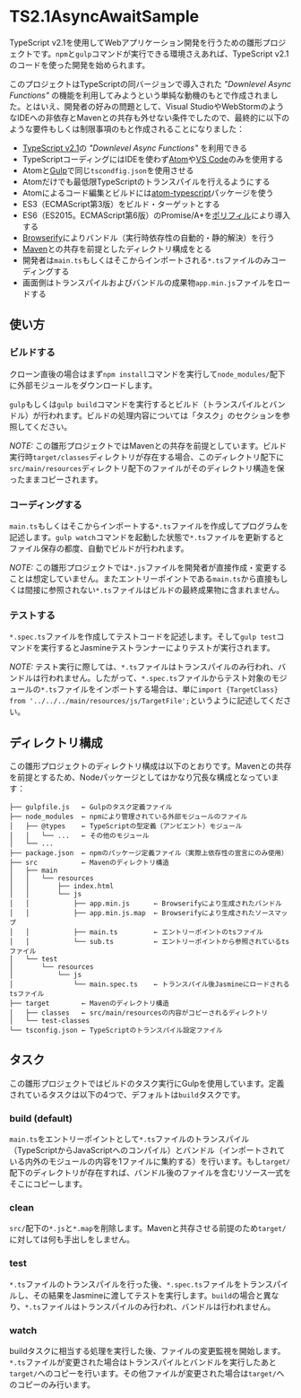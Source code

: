 # TS2.1AsyncAwaitSample

TypeScript v2.1を使用してWebアプリケーション開発を行うための雛形プロジェクトです。`npm`と`gulp`コマンドが実行できる環境さえあれば、TypeScript v2.1のコードを使った開発を始められます。

このプロジェクトはTypeScriptの同バージョンで導入された _"Downlevel Async Functions"_ の機能を利用してみようという単純な動機のもとで作成されました。とはいえ、開発者の好みの問題として、Visual StudioやWebStormのようなIDEへの非依存とMavenとの共存も外せない条件でしたので、最終的に以下のような要件もしくは制限事項のもと作成されることになりました：

* [TypeScript v2.1](https://www.typescriptlang.org/docs/handbook/release-notes/typescript-2-1.html)の _"Downlevel Async Functions"_ を利用できる
* TypeScriptコーディングにはIDEを使わず[Atom](https://atom.io/)や[VS Code](https://code.visualstudio.com/)のみを使用する
* Atomと[Gulp](http://gulpjs.com/)で同じ`tscondfig.json`を使用させる
* Atomだけでも最低限TypeScriptのトランスパイルを行えるようにする
* Atomによるコード編集とビルドには[atom-typescript](https://atom.io/packages/atom-typescript)パッケージを使う
* ES3（ECMAScript第3版）をビルド・ターゲットとする
* ES6（ES2015。ECMAScript第6版）のPromise/A+を[ポリフィル](https://github.com/stefanpenner/es6-promise)により導入する
* [Browserify](http://browserify.org/)によりバンドル（実行時依存性の自動的・静的解決）を行う
* [Maven](https://maven.apache.org/)との共存を前提としたディレクトリ構成をとる
* 開発者は`main.ts`もしくはそこからインポートされる`*.ts`ファイルのみコーディングする
* 画面側はトランスパイルおよびバンドルの成果物`app.min.js`ファイルをロードする

## 使い方

### ビルドする

クローン直後の場合はまず`npm install`コマンドを実行して`node_modules/`配下に外部モジュールをダウンロードします。

`gulp`もしくは`gulp build`コマンドを実行するとビルド（トランスパイルとバンドル）が行われます。ビルドの処理内容については「タスク」のセクションを参照してください。

_NOTE:_ この雛形プロジェクトではMavenとの共存を前提としています。ビルド実行時`target/classes`ディレクトリが存在する場合、このディレクトリ配下に`src/main/resources`ディレクトリ配下のファイルがそのディレクトリ構造を保ったままコピーされます。

### コーディングする

`main.ts`もしくはそこからインポートする`*.ts`ファイルを作成してプログラムを記述します。`gulp watch`コマンドを起動した状態で`*.ts`ファイルを更新するとファイル保存の都度、自動でビルドが行われます。

_NOTE:_ この雛形プロジェクトでは`*.js`ファイルを開発者が直接作成・変更することは想定していません。またエントリーポイントである`main.ts`から直接もしくは間接に参照されない`*.ts`ファイルはビルドの最終成果物に含まれません。

### テストする

`*.spec.ts`ファイルを作成してテストコードを記述します。そして`gulp test`コマンドを実行するとJasmineテストランナーによりテストが実行されます。

_NOTE:_ テスト実行に際しては、`*.ts`ファイルはトランスパイルのみ行われ、バンドルは行われません。したがって、`*.spec.ts`ファイルからテスト対象のモジュールの`*.ts`ファイルをインポートする場合は、単に`import {TargetClass} from '../../../main/resources/js/TargetFile';`というように記述してください。

## ディレクトリ構成

この雛形プロジェクトのディレクトリ構成は以下のとおりです。Mavenとの共存を前提とするため、Nodeパッケージとしてはかなり冗長な構成となっています：

```
├── gulpfile.js   ← Gulpのタスク定義ファイル
├── node_modules  ← npmにより管理されている外部モジュールのファイル
│   ├── @types    ← TypeScriptの型定義（アンビエント）モジュール
│   │   └── ...   ← その他のモジュール
│   └── ...
├── package.json  ← npmのパッケージ定義ファイル（実際上依存性の宣言にのみ使用）
├── src           ← Mavenのディレクトリ構造
│   ├── main
│   │   └── resources
│   │       ├── index.html
│   │       └── js
│   │           ├── app.min.js      ← Browserifyにより生成されたバンドル
│   │           ├── app.min.js.map  ← Browserifyにより生成されたソースマップ
│   │           ├── main.ts         ← エントリーポイントのtsファイル
│   │           └── sub.ts          ← エントリーポイントから参照されているtsファイル
│   └── test
│       └── resources
│           └── js
│               └── main.spec.ts    ← トランスパイル後Jasmineにロードされるtsファイル
├── target        ← Mavenのディレクトリ構造
│   ├── classes   ← src/main/resourcesの内容がコピーされるディレクトリ
│   └── test-classes
└── tsconfig.json ← TypeScriptのトランスパイル設定ファイル
```

## タスク

この雛形プロジェクトではビルドのタスク実行にGulpを使用しています。定義されているタスクは以下の4つで、デフォルトは`build`タスクです。

### build (default)

`main.ts`をエントリーポイントとして`*.ts`ファイルのトランスパイル（TypeScriptからJavaScriptへのコンパイル）とバンドル（インポートされている内外のモジュールの内容を1ファイルに集約する）を行います。もし`target/`配下のディレクトリが存在すれば、バンドル後のファイルを含むリソース一式をそこにコピーします。

### clean

`src/`配下の`*.js`と`*.map`を削除します。Mavenと共存させる前提のため`target/`に対しては何も手出しをしません。

### test

`*.ts`ファイルのトランスパイルを行った後、`*.spec.ts`ファイルをトランスパイルし、その結果をJasmineに渡してテストを実行します。`build`の場合と異なり、`*.ts`ファイルはトランスパイルのみ行われ、バンドルは行われません。

### watch

buildタスクに相当する処理を実行した後、ファイルの変更監視を開始します。`*.ts`ファイルが変更された場合はトランスパイルとバンドルを実行したあと`target/`へのコピーを行います。その他ファイルが変更された場合は`target/`へのコピーのみ行います。
